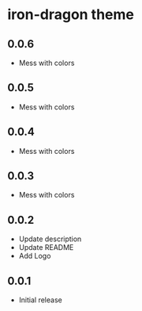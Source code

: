 # iron-dragon theme

## 0.0.6

- Mess with colors

## 0.0.5

- Mess with colors

## 0.0.4

- Mess with colors

## 0.0.3

- Mess with colors

## 0.0.2

- Update description
- Update README
- Add Logo

## 0.0.1

- Initial release
